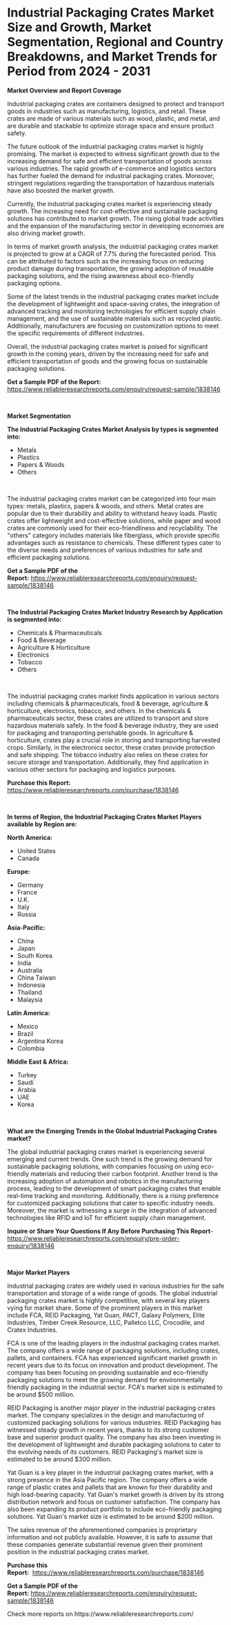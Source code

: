 <p><h1>Industrial Packaging Crates Market Size and Growth, Market Segmentation, Regional and Country Breakdowns, and Market Trends for Period from 2024 -  2031</h1></p><p><strong>Market Overview and Report Coverage</strong></p>
<p><p>Industrial packaging crates are containers designed to protect and transport goods in industries such as manufacturing, logistics, and retail. These crates are made of various materials such as wood, plastic, and metal, and are durable and stackable to optimize storage space and ensure product safety.</p><p>The future outlook of the industrial packaging crates market is highly promising. The market is expected to witness significant growth due to the increasing demand for safe and efficient transportation of goods across various industries. The rapid growth of e-commerce and logistics sectors has further fueled the demand for industrial packaging crates. Moreover, stringent regulations regarding the transportation of hazardous materials have also boosted the market growth.</p><p>Currently, the industrial packaging crates market is experiencing steady growth. The increasing need for cost-effective and sustainable packaging solutions has contributed to market growth. The rising global trade activities and the expansion of the manufacturing sector in developing economies are also driving market growth.</p><p>In terms of market growth analysis, the industrial packaging crates market is projected to grow at a CAGR of 7.7% during the forecasted period. This can be attributed to factors such as the increasing focus on reducing product damage during transportation, the growing adoption of reusable packaging solutions, and the rising awareness about eco-friendly packaging options.</p><p>Some of the latest trends in the industrial packaging crates market include the development of lightweight and space-saving crates, the integration of advanced tracking and monitoring technologies for efficient supply chain management, and the use of sustainable materials such as recycled plastic. Additionally, manufacturers are focusing on customization options to meet the specific requirements of different industries.</p><p>Overall, the industrial packaging crates market is poised for significant growth in the coming years, driven by the increasing need for safe and efficient transportation of goods and the growing focus on sustainable packaging solutions.</p></p>
<p><strong>Get a Sample PDF of the Report:</strong> <a href="https://www.reliableresearchreports.com/enquiry/request-sample/1838146">https://www.reliableresearchreports.com/enquiry/request-sample/1838146</a></p>
<p>&nbsp;</p>
<p><strong>Market Segmentation</strong></p>
<p><strong>The Industrial Packaging Crates Market Analysis by types is segmented into:</strong></p>
<p><ul><li>Metals</li><li>Plastics</li><li>Papers & Woods</li><li>Others</li></ul></p>
<p>&nbsp;</p>
<p><p>The industrial packaging crates market can be categorized into four main types: metals, plastics, papers & woods, and others. Metal crates are popular due to their durability and ability to withstand heavy loads. Plastic crates offer lightweight and cost-effective solutions, while paper and wood crates are commonly used for their eco-friendliness and recyclability. The "others" category includes materials like fiberglass, which provide specific advantages such as resistance to chemicals. These different types cater to the diverse needs and preferences of various industries for safe and efficient packaging solutions.</p></p>
<p><strong>Get a Sample PDF of the Report:</strong>&nbsp;<a href="https://www.reliableresearchreports.com/enquiry/request-sample/1838146">https://www.reliableresearchreports.com/enquiry/request-sample/1838146</a></p>
<p>&nbsp;</p>
<p><strong>The Industrial Packaging Crates Market Industry Research by Application is segmented into:</strong></p>
<p><ul><li>Chemicals & Pharmaceuticals</li><li>Food & Beverage</li><li>Agriculture & Horticulture</li><li>Electronics</li><li>Tobacco</li><li>Others</li></ul></p>
<p>&nbsp;</p>
<p><p>The industrial packaging crates market finds application in various sectors including chemicals & pharmaceuticals, food & beverage, agriculture & horticulture, electronics, tobacco, and others. In the chemicals & pharmaceuticals sector, these crates are utilized to transport and store hazardous materials safely. In the food & beverage industry, they are used for packaging and transporting perishable goods. In agriculture & horticulture, crates play a crucial role in storing and transporting harvested crops. Similarly, in the electronics sector, these crates provide protection and safe shipping. The tobacco industry also relies on these crates for secure storage and transportation. Additionally, they find application in various other sectors for packaging and logistics purposes.</p></p>
<p><strong>Purchase this Report:</strong>&nbsp; <a href="https://www.reliableresearchreports.com/purchase/1838146">https://www.reliableresearchreports.com/purchase/1838146</a></p>
<p>&nbsp;</p>
<p><strong>In terms of Region, the Industrial Packaging Crates Market Players available by Region are:</strong></p>
<p>
    <p> <strong> North America: </strong>
        <ul>
            <li>United States</li>
            <li>Canada</li>
        </ul>
        </p> 
    <p> <strong> Europe: </strong>
        <ul>
            <li>Germany</li>
            <li>France</li>
            <li>U.K.</li>
            <li>Italy</li>
            <li>Russia</li>
        </ul>
        </p> 
    <p> <strong> Asia-Pacific: </strong>
        <ul>
            <li>China</li>
            <li>Japan</li>
            <li>South Korea</li>
            <li>India</li>
            <li>Australia</li>
            <li>China Taiwan</li>
            <li>Indonesia</li>
            <li>Thailand</li>
            <li>Malaysia</li>
        </ul>
        </p> 
    <p> <strong> Latin America: </strong>
        <ul>
            <li>Mexico</li>
            <li>Brazil</li>
            <li>Argentina Korea</li>
            <li>Colombia</li>
        </ul>
        </p> 
    <p> <strong> Middle East & Africa: </strong>
        <ul>
            <li>Turkey</li>
            <li>Saudi</li>
            <li>Arabia</li>
            <li>UAE</li>
            <li>Korea</li>
        </ul>
    </p>
    </p>
<p>&nbsp;</p>
<p><strong>What are the Emerging Trends in the Global Industrial Packaging Crates market?</strong></p>
<p><p>The global industrial packaging crates market is experiencing several emerging and current trends. One such trend is the growing demand for sustainable packaging solutions, with companies focusing on using eco-friendly materials and reducing their carbon footprint. Another trend is the increasing adoption of automation and robotics in the manufacturing process, leading to the development of smart packaging crates that enable real-time tracking and monitoring. Additionally, there is a rising preference for customized packaging solutions that cater to specific industry needs. Moreover, the market is witnessing a surge in the integration of advanced technologies like RFID and IoT for efficient supply chain management.</p></p>
<p><strong>Inquire or Share Your Questions If Any Before Purchasing This Report</strong>- <a href="https://www.reliableresearchreports.com/enquiry/pre-order-enquiry/1838146">https://www.reliableresearchreports.com/enquiry/pre-order-enquiry/1838146</a></p>
<p>&nbsp;</p>
<p><strong>Major Market Players</strong></p>
<p><p>Industrial packaging crates are widely used in various industries for the safe transportation and storage of a wide range of goods. The global industrial packaging crates market is highly competitive, with several key players vying for market share. Some of the prominent players in this market include FCA, REID Packaging, Yat Guan, PACT, Galaxy Polymers, Elite Industries, Timber Creek Resource, LLC, Palletco LLC, Crocodile, and Cratex Industries.</p><p>FCA is one of the leading players in the industrial packaging crates market. The company offers a wide range of packaging solutions, including crates, pallets, and containers. FCA has experienced significant market growth in recent years due to its focus on innovation and product development. The company has been focusing on providing sustainable and eco-friendly packaging solutions to meet the growing demand for environmentally friendly packaging in the industrial sector. FCA's market size is estimated to be around $500 million.</p><p>REID Packaging is another major player in the industrial packaging crates market. The company specializes in the design and manufacturing of customized packaging solutions for various industries. REID Packaging has witnessed steady growth in recent years, thanks to its strong customer base and superior product quality. The company has also been investing in the development of lightweight and durable packaging solutions to cater to the evolving needs of its customers. REID Packaging's market size is estimated to be around $300 million.</p><p>Yat Guan is a key player in the industrial packaging crates market, with a strong presence in the Asia Pacific region. The company offers a wide range of plastic crates and pallets that are known for their durability and high load-bearing capacity. Yat Guan's market growth is driven by its strong distribution network and focus on customer satisfaction. The company has also been expanding its product portfolio to include eco-friendly packaging solutions. Yat Guan's market size is estimated to be around $200 million.</p><p>The sales revenue of the aforementioned companies is proprietary information and not publicly available. However, it is safe to assume that these companies generate substantial revenue given their prominent position in the industrial packaging crates market.</p></p>
<p><strong>Purchase this Report:</strong>&nbsp;&nbsp;<a href="https://www.reliableresearchreports.com/purchase/1838146">https://www.reliableresearchreports.com/purchase/1838146</a></p>
<p></p>
<p><strong>Get a Sample PDF of the Report:</strong>&nbsp;<a href="https://www.reliableresearchreports.com/enquiry/request-sample/1838146">https://www.reliableresearchreports.com/enquiry/request-sample/1838146</a></p>
<p>Check more reports on https://www.reliableresearchreports.com/</p>
